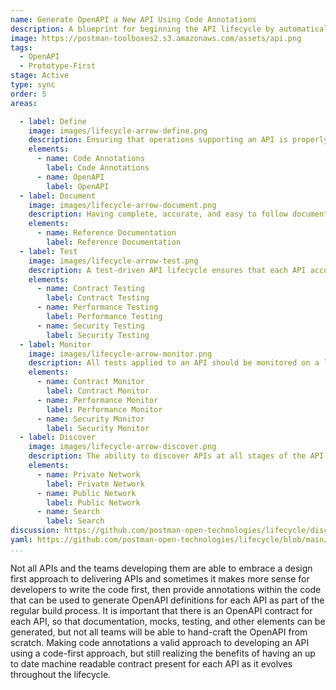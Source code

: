 ```yaml
---
name: Generate OpenAPI a New API Using Code Annotations
description: A blueprint for beginning the API lifecycle by automatically generating an OpenAPI.
image: https://postman-toolboxes2.s3.amazonaws.com/assets/api.png
tags:
  - OpenAPI
  - Prototype-First
stage: Active
type: sync
order: 5
areas:

  - label: Define
    image: images/lifecycle-arrow-define.png
    description: Ensuring that operations supporting an API is properly defined, as well as what is needed to properly design and bring an API to life. A little planning and organization at this step of an APIs journey can go a long way towards ensuring the overall health and velocity of an API, and the applications that depend on this internal, partner, or public API.
    elements:
      - name: Code Annotations
        label: Code Annotations  
      - name: OpenAPI
        label: OpenAPI            
  - label: Document
    image: images/lifecycle-arrow-document.png
    description: Having complete, accurate, and easy to follow document is essential for all APIs, helping alleviate the number one pain point for API consumers when it comes to onboarding with an API, as well as expanding the number of API paths an application puts to work, making API documentation one of the most important areas of the API lifecycle.
    elements:
      - name: Reference Documentation
        label: Reference Documentation    
  - label: Test
    image: images/lifecycle-arrow-test.png
    description: A test-driven API lifecycle ensures that each API accomplishes the intended purpose it was developed for, providing manual and automated ways to ensure an API hasn't changed unexpectedly, is as performant as required, and meets the security expectations of everyone involved, helping establish a high quality of service consistently across all APIs.
    elements:
      - name: Contract Testing
        label: Contract Testing   
      - name: Performance Testing
        label: Performance Testing   
      - name: Security Testing
        label: Security Testing  
  - label: Monitor
    image: images/lifecycle-arrow-monitor.png
    description: All tests applied to an API should be monitored on a logical schedule and from relevant geographic regions, monitoring that APIs aren't breaking their contract, falling below their agreed upon service level agreement (SLA), or becoming a security risk, helping automate the quality of service across APIs in a way that allows teams to be as productive as possible.
    elements:
      - name: Contract Monitor
        label: Contract Monitor   
      - name: Performance Monitor
        label: Performance Monitor   
      - name: Security Monitor
        label: Security Monitor                  
  - label: Discover
    image: images/lifecycle-arrow-discover.png
    description: The ability to discover APIs at all stages of the API lifecycle is key to reduce redundancy across operations, helping teams find existing APIs before they develop new ones, and properly match API consumers with the right APIs, supporting documentation, relevant workflows, and the feedback loops that exist as part of the operation of APIs internally within the enterprise, or externally with 3rd party developers. 
    elements:
      - name: Private Network
        label: Private Network   
      - name: Public Network
        label: Public Network   
      - name: Search
        label: Search   
discussion: https://github.com/postman-open-technologies/lifecycle/discussions/15 
yaml: https://github.com/postman-open-technologies/lifecycle/blob/main/_blueprints/generate-openapi-from-code-annotations.md 
...
```

Not all APIs and the teams developing them are able to embrace a design first approach to delivering APIs and sometimes it makes more sense for developers to write the code first, then provide annotations within the code that can be used to generate OpenAPI definitions for each API as part of the regular build process. It is important that there is an OpenAPI contract for each API, so that documentation, mocks, testing, and other elements can be generated, but not all teams will be able to hand-craft the OpenAPI from scratch. Making code annotations a valid approach to developing an API using a code-first approach, but still realizing the benefits of having an up to date machine readable contract present for each API as it evolves throughout the lifecycle.